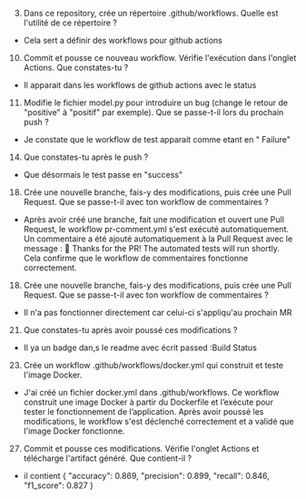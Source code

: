 3. Dans ce repository, crée un répertoire .github/workflows. Quelle est l'utilité de ce
   répertoire ?
- Cela sert a définir des workflows pour github actions
  
10. Commit et pousse ce nouveau workflow. Vérifie l'exécution dans l'onglet Actions.
    Que constates-tu ?
- Il apparait dans les workflows de github actions avec le status
  
11. Modifie le fichier model.py pour introduire un bug (change le retour de "positive" à
    "positif" par exemple).
    Que se passe-t-il lors du prochain push ?
- Je constate que le workflow de test apparait comme etant en " Failure"  
  
14. Que constates-tu après le push ?
- Que désormais le test passe en "success"  

18. Crée une nouvelle branche, fais-y des modifications, puis crée une Pull Request. Que se passe-t-il avec ton workflow de commentaires ?

- Après avoir créé une branche, fait une modification et ouvert une Pull Request, le workflow pr-comment.yml s'est exécuté automatiquement.
Un commentaire a été ajouté automatiquement à la Pull Request avec le message :
👋 Thanks for the PR! The automated tests will run shortly.
Cela confirme que le workflow de commentaires fonctionne correctement.

18. Crée une nouvelle branche, fais-y des modifications, puis crée une Pull Request.
    Que se passe-t-il avec ton workflow de commentaires ?
- Il n'a pas fonctionner directement car celui-ci s'appliqu'au prochain MR 


21. Que constates-tu après avoir poussé ces modifications ?
- Il ya  un badge dan,s le readme avec écrit passed :Build Status

23. Crée un workflow .github/workflows/docker.yml qui construit et teste l'image Docker.

- J'ai créé un fichier docker.yml dans .github/workflows.
Ce workflow construit une image Docker à partir du Dockerfile et l’exécute pour tester le fonctionnement de l’application.
Après avoir poussé les modifications, le workflow s'est déclenché correctement et a validé que l'image Docker fonctionne.

27. Commit et pousse ces modifications. Vérifie l'onglet Actions et télécharge l'artifact
généré.
Que contient-il ?
- il contient {
  "accuracy": 0.869,
  "precision": 0.899,
  "recall": 0.846,
  "f1_score": 0.827
}



